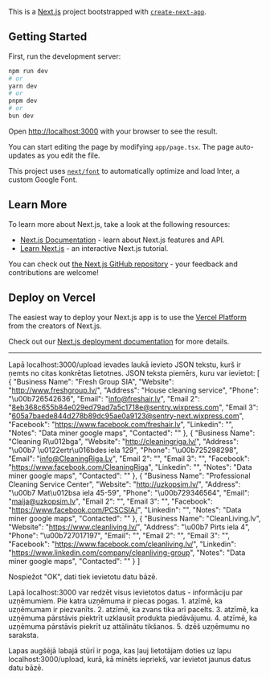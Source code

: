This is a [Next.js](https://nextjs.org/) project bootstrapped with [`create-next-app`](https://github.com/vercel/next.js/tree/canary/packages/create-next-app).

## Getting Started

First, run the development server:

```bash
npm run dev
# or
yarn dev
# or
pnpm dev
# or
bun dev
```

Open [http://localhost:3000](http://localhost:3000) with your browser to see the result.

You can start editing the page by modifying `app/page.tsx`. The page auto-updates as you edit the file.

This project uses [`next/font`](https://nextjs.org/docs/basic-features/font-optimization) to automatically optimize and load Inter, a custom Google Font.

## Learn More

To learn more about Next.js, take a look at the following resources:

- [Next.js Documentation](https://nextjs.org/docs) - learn about Next.js features and API.
- [Learn Next.js](https://nextjs.org/learn) - an interactive Next.js tutorial.

You can check out [the Next.js GitHub repository](https://github.com/vercel/next.js/) - your feedback and contributions are welcome!

## Deploy on Vercel

The easiest way to deploy your Next.js app is to use the [Vercel Platform](https://vercel.com/new?utm_medium=default-template&filter=next.js&utm_source=create-next-app&utm_campaign=create-next-app-readme) from the creators of Next.js.

Check out our [Next.js deployment documentation](https://nextjs.org/docs/deployment) for more details.

-----------------------------------------------------------------------------------------------------------------

Lapā localhost:3000/upload ievades laukā ievieto JSON tekstu, kurš ir ņemts no citas konkrētas lietotnes.
JSON teksta piemērs, kuru var ievietot:
[
    {
        "Business Name": "Fresh Group SIA",
        "Website": "http://www.freshgroup.lv/",
        "Address": "House cleaning service",
        "Phone": "\u00b726542636",
        "Email": "info@freshair.lv",
        "Email 2": "8eb368c655b84e029ed79ad7a5c1718e@sentry.wixpress.com",
        "Email 3": "605a7baede844d278b89dc95ae0a9123@sentry-next.wixpress.com",
        "Facebook": "https://www.facebook.com/freshair.lv",
        "Linkedin": "",
        "Notes": "Data miner google maps",
        "Contacted": ""
    },
    {
        "Business Name": "Cleaning R\u012bga",
        "Website": "http://cleaningriga.lv/",
        "Address": "\u00b7 \u0122ertr\u016bdes iela 129",
        "Phone": "\u00b725298298",
        "Email": "info@CleaningRiga.Lv",
        "Email 2": "",
        "Email 3": "",
        "Facebook": "https://www.facebook.com/CleaningRiga",
        "Linkedin": "",
        "Notes": "Data miner google maps",
        "Contacted": ""
    },
    {
        "Business Name": "Professional Cleaning Service Center",
        "Website": "http://uzkopsim.lv/",
        "Address": "\u00b7 Mat\u012bsa iela 45-59",
        "Phone": "\u00b729346564",
        "Email": "maija@uzkopsim.lv",
        "Email 2": "",
        "Email 3": "",
        "Facebook": "https://www.facebook.com/PCSCSIA/",
        "Linkedin": "",
        "Notes": "Data miner google maps",
        "Contacted": ""
    },
    {
        "Business Name": "CleanLiving.lv",
        "Website": "https://www.cleanliving.lv/",
        "Address": "\u00b7 Pirts iela 4",
        "Phone": "\u00b727017197",
        "Email": "",
        "Email 2": "",
        "Email 3": "",
        "Facebook": "https://www.facebook.com/cleanliving.lv/",
        "Linkedin": "https://www.linkedin.com/company/cleanliving-group",
        "Notes": "Data miner google maps",
        "Contacted": ""
    }
]


Nospiežot "OK", dati tiek ievietotu datu bāzē.

Lapā localhost:3000 var redzēt visus ievietotos datus - informāciju par uzņēmumiem.
Pie katra uzņēmuma ir piecas pogas. 1. atzīmē, ka uzņēmumam ir piezvanīts. 2. atzīmē, ka zvans tika arī pacelts. 3. atzīmē, ka uzņēmuma pārstāvis piektrīt uzklausīt produkta piedāvājumu. 4. atzīmē, ka uzņēmuma pārstāvis piekrīt uz attālinātu tikšanos. 5. dzēš uzņēmumu no saraksta.

Lapas augšējā labajā stūrī ir poga, kas ļauj lietotājam doties uz lapu localhost:3000/upload, kurā, kā minēts iepriekš, var ievietot jaunus datus datu bāzē.
